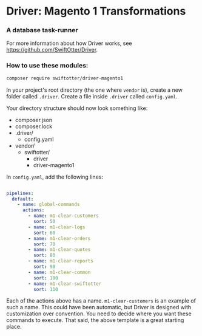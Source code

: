 # Driver: Magento 1 Transformations
### A database task-runner

For more information about how Driver works, see https://github.com/SwiftOtter/Driver.

### How to use these modules:

```bash
composer require swiftotter/driver-magento1
```

In your project's root directory (the one where `vendor` is), create a new
folder called `.driver`. Create a file inside `.driver` called `config.yaml`.

Your directory structure should now look something like:

* composer.json
* composer.lock
* .driver/
    * config.yaml
* vendor/
    * swiftotter/
        * driver
        * driver-magento1

In `config.yaml`, add the following lines:

```yaml

pipelines:
  default:
    - name: global-commands
      actions:
        - name: m1-clear-customers
          sort: 50
        - name: m1-clear-logs
          sort: 60
        - name: m1-clear-orders
          sort: 70
        - name: m1-clear-quotes
          sort: 80
        - name: m1-clear-reports
          sort: 90
        - name: m1-clear-common
          sort: 100
        - name: m1-clear-swiftotter
          sort: 110

```

Each of the actions above has a name. `m1-clear-customers` is an example of such
a name. This could have been automatic, but Driver is designed with
customization over convention. You need to decide where you want these commands
to execute. That said, the above template is a great starting place.